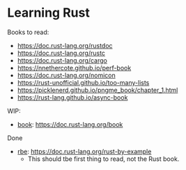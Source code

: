 # Learning Rust

Books to read:

- https://doc.rust-lang.org/rustdoc
- https://doc.rust-lang.org/rustc
- https://doc.rust-lang.org/cargo
- https://nnethercote.github.io/perf-book
- https://doc.rust-lang.org/nomicon
- https://rust-unofficial.github.io/too-many-lists
- https://picklenerd.github.io/pngme_book/chapter_1.html
- https://rust-lang.github.io/async-book

WIP:

- [book](./book): https://doc.rust-lang.org/book

Done

- [rbe](./rbe): https://doc.rust-lang.org/rust-by-example
  - This should tbe first thing to read, not the Rust book.
